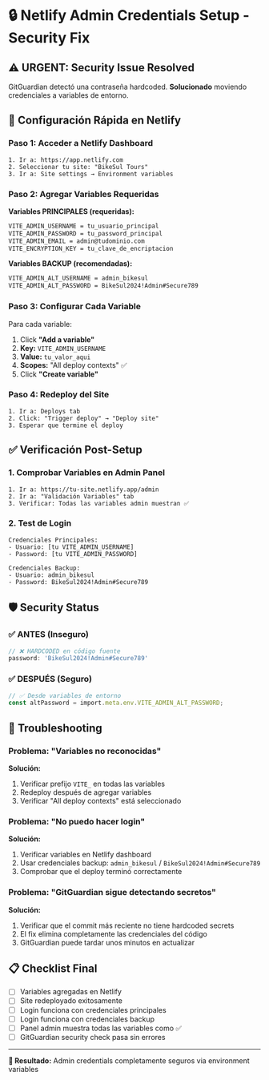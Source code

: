 # 🔒 Netlify Admin Credentials Setup - Security Fix

## ⚠️ URGENT: Security Issue Resolved

GitGuardian detectó una contraseña hardcoded. **Solucionado** moviendo credenciales a variables de entorno.

## 🚀 Configuración Rápida en Netlify

### Paso 1: Acceder a Netlify Dashboard
```
1. Ir a: https://app.netlify.com
2. Seleccionar tu site: "BikeSul Tours"
3. Ir a: Site settings → Environment variables
```

### Paso 2: Agregar Variables Requeridas

**Variables PRINCIPALES (requeridas):**
```bash
VITE_ADMIN_USERNAME = tu_usuario_principal
VITE_ADMIN_PASSWORD = tu_password_principal
VITE_ADMIN_EMAIL = admin@tudominio.com
VITE_ENCRYPTION_KEY = tu_clave_de_encriptacion
```

**Variables BACKUP (recomendadas):**
```bash
VITE_ADMIN_ALT_USERNAME = admin_bikesul
VITE_ADMIN_ALT_PASSWORD = BikeSul2024!Admin#Secure789
```

### Paso 3: Configurar Cada Variable

Para cada variable:
1. Click **"Add a variable"**
2. **Key:** `VITE_ADMIN_USERNAME`
3. **Value:** `tu_valor_aqui`
4. **Scopes:** "All deploy contexts" ✅
5. Click **"Create variable"**

### Paso 4: Redeploy del Site
```
1. Ir a: Deploys tab
2. Click: "Trigger deploy" → "Deploy site"
3. Esperar que termine el deploy
```

## ✅ Verificación Post-Setup

### 1. Comprobar Variables en Admin Panel
```
1. Ir a: https://tu-site.netlify.app/admin
2. Ir a: "Validación Variables" tab
3. Verificar: Todas las variables admin muestran ✅
```

### 2. Test de Login
```
Credenciales Principales:
- Usuario: [tu VITE_ADMIN_USERNAME]
- Password: [tu VITE_ADMIN_PASSWORD]

Credenciales Backup:
- Usuario: admin_bikesul
- Password: BikeSul2024!Admin#Secure789
```

## 🛡️ Security Status

### ✅ ANTES (Inseguro)
```typescript
// ❌ HARDCODED en código fuente
password: 'BikeSul2024!Admin#Secure789'
```

### ✅ DESPUÉS (Seguro)
```typescript
// ✅ Desde variables de entorno
const altPassword = import.meta.env.VITE_ADMIN_ALT_PASSWORD;
```

## 🔧 Troubleshooting

### Problema: "Variables no reconocidas"
**Solución:**
1. Verificar prefijo `VITE_` en todas las variables
2. Redeploy después de agregar variables
3. Verificar "All deploy contexts" está seleccionado

### Problema: "No puedo hacer login"
**Solución:**
1. Verificar variables en Netlify dashboard
2. Usar credenciales backup: `admin_bikesul` / `BikeSul2024!Admin#Secure789`
3. Comprobar que el deploy terminó correctamente

### Problema: "GitGuardian sigue detectando secretos"
**Solución:**
1. Verificar que el commit más reciente no tiene hardcoded secrets
2. El fix elimina completamente las credenciales del código
3. GitGuardian puede tardar unos minutos en actualizar

## 📋 Checklist Final

- [ ] Variables agregadas en Netlify
- [ ] Site redeployado exitosamente
- [ ] Login funciona con credenciales principales
- [ ] Login funciona con credenciales backup
- [ ] Panel admin muestra todas las variables como ✅
- [ ] GitGuardian security check pasa sin errores

---

**🎯 Resultado:** Admin credentials completamente seguros via environment variables

